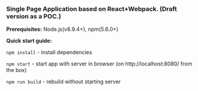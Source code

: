 ### Single Page Application based on React+Webpack. (Draft version as a POC.) 


**Prerequisites:** 
Node.js(v8.9.4+), npm(5.6.0+) 



**Quick start guide:** 

`npm install` - install dependencies

`npm start` - start app with server in browser (on http://localhost:8080/ from the box)

`npm run build` - rebuild without starting server
